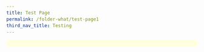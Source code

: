 ```yaml
---
title: Test Page
permalink: /folder-what/test-page1
third_nav_title: Testing
---
```

<div style="background-color: lightyellow;">
<br/>
<img src="![Alt text for image on Isomer site](/images/hero-banner.png)>
American physician and naturalist Thomas Horsfield conducted natural history research in Southeast Asia when he was employed as a surgeon by the Dutch East India Company in Batavia (now Jakarta) in 1801. One of the mammals he described is the small-clawed otter shown here. These mammals are native to Singapore but are now rarely seen as a result of habitat loss, unlike the smooth-coated otters which have become prevalent in recent years. <i>Image reproduced from Horsfield, T. (1824). Zoological Researches in Java, and the Neighbouring Islands. London: Printed for Kingsbury, Parbury, & Allen. Retrieved from BookSG. Collection of the National Library, Singapore. (Call no.: RRARE 591.9922 HOR; Accession no.: B03013680J)</i>. The “super spy” craze peaked between 1966 and 1968 and included a few shot-in-Singapore films like *So Darling So Deadly* (1966),[[^1]]([^1]) *Suicide Mission to Singapore* (1966)[^2] and *Five Ashore in Singapore* (1967). Apart from rare mentions in articles or books,[^3] precious little has been written about these films, even though they all captured Singapore at a time of change in the first few months or years following its independence in 1965. Of these three films, the most outstanding is *Five Ashore in Singapore*.
</div>

[^1] hello hello